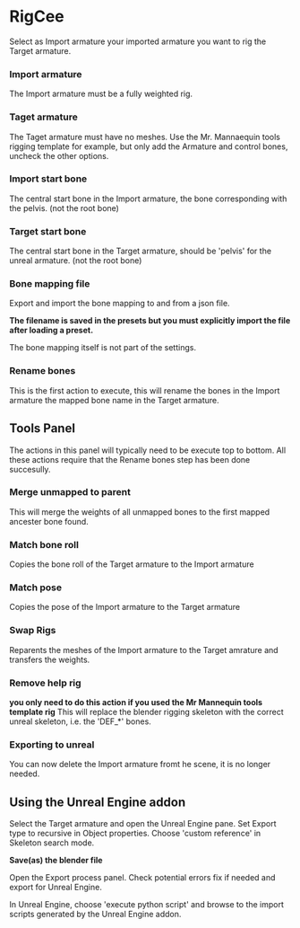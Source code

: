# RigCee
Select as Import armature your imported armature you want to rig the Target armature.

### Import armature
The Import armature must be a fully weighted rig.

### Taget armature
The Taget armature must have no meshes. 
Use the Mr. Mannaequin tools rigging template for example, but only add the Armature and control bones, uncheck the other options.

### Import start bone
The central start bone in the Import armature, the bone corresponding with the pelvis. (not the root bone)

### Target start bone
The central start bone in the Target armature, should be 'pelvis' for the unreal armature. (not the root bone)

### Bone mapping file
Export and import the bone mapping to and from a json file.

**The filename is saved in the presets but you must explicitly import the file after loading a preset.**

The bone mapping itself is not part of the settings.

### Rename bones
This is the first action to execute, this will rename the bones in the Import armature the mapped bone name in the Target armature.

## Tools Panel
The actions in this panel will typically need to be execute top to bottom.
All these actions require that the Rename bones step has been done succesully.

### Merge unmapped to parent
This will merge the weights of all unmapped bones to the first mapped ancester bone found.

### Match bone roll
Copies the bone roll of the Target armature to the Import armature

### Match pose
Copies the pose of the Import armature to the Target armature

### Swap Rigs
Reparents the meshes of the Import armature to the Target amrature and transfers the weights.

### Remove help rig
**you only need to do this action if you used the Mr Mannequin tools template rig**
This will replace the blender rigging skeleton with the correct unreal skeleton, i.e. the 'DEF_*' bones.

### Exporting to unreal
You can now delete the Import armature fromt he scene, it is no longer needed.

## Using the Unreal Engine addon
Select the Target armature and open the Unreal Engine pane.
Set Export type to recursive in Object properties.
Choose 'custom reference' in Skeleton search mode.

**Save(as) the blender file**

Open the Export process panel. Check potential errors fix if needed and export for Unreal Engine.

In Unreal Engine, choose 'execute python script' and browse to the import scripts generated by the Unreal Engine addon.

